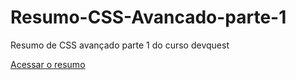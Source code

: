 # Resumo-CSS-Avancado-parte-1
Resumo de CSS avançado parte 1 do curso devquest

<a href="https://ericrdgs.github.io/Resumo-CSS-Avancado-parte-1/">Acessar o resumo</a>
